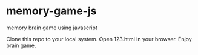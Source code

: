# memory-game-js
memory brain game using javascript 

Clone this repo to your local system.
Open 123.html in your browser.
Enjoy brain game.
